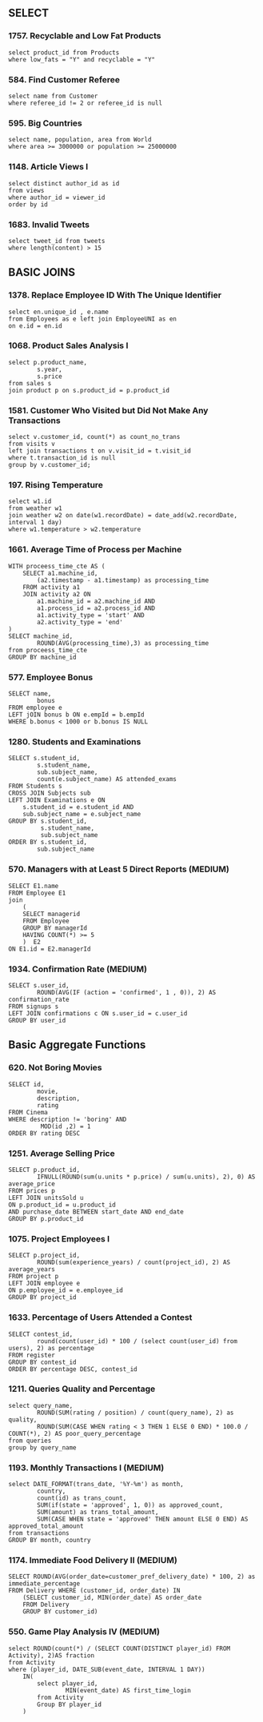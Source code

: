 ## SELECT

### 1757. Recyclable and Low Fat Products
```
select product_id from Products 
where low_fats = "Y" and recyclable = "Y"
```
### 584. Find Customer Referee
```
select name from Customer
where referee_id != 2 or referee_id is null
```

### 595. Big Countries
```
select name, population, area from World
where area >= 3000000 or population >= 25000000
```

### 1148. Article Views I
```
select distinct author_id as id
from views
where author_id = viewer_id 
order by id
```

### 1683. Invalid Tweets
```
select tweet_id from tweets
where length(content) > 15
```

## BASIC JOINS

### 1378. Replace Employee ID With The Unique Identifier
```
select en.unique_id , e.name 
from Employees as e left join EmployeeUNI as en
on e.id = en.id
```

### 1068. Product Sales Analysis I
```
select p.product_name, 
        s.year, 
        s.price 
from sales s
join product p on s.product_id = p.product_id
```

### 1581. Customer Who Visited but Did Not Make Any Transactions
```
select v.customer_id, count(*) as count_no_trans
from visits v 
left join transactions t on v.visit_id = t.visit_id 
where t.transaction_id is null 
group by v.customer_id; 
```

### 197. Rising Temperature
```
select w1.id 
from weather w1
join weather w2 on date(w1.recordDate) = date_add(w2.recordDate, interval 1 day)
where w1.temperature > w2.temperature
```

### 1661. Average Time of Process per Machine
```
WITH proceess_time_cte AS (
    SELECT a1.machine_id,
        (a2.timestamp - a1.timestamp) as processing_time
    FROM activity a1
    JOIN activity a2 ON 
        a1.machine_id = a2.machine_id AND 
        a1.process_id = a2.process_id AND
        a1.activity_type = 'start' AND
        a2.activity_type = 'end'
)
SELECT machine_id, 
        ROUND(AVG(processing_time),3) as processing_time
from proceess_time_cte
GROUP BY machine_id
```

### 577. Employee Bonus
```
SELECT name,
        bonus 
FROM employee e
LEFT jOIN bonus b ON e.empId = b.empId
WHERE b.bonus < 1000 or b.bonus IS NULL
```

### 1280. Students and Examinations
```
SELECT s.student_id,
        s.student_name,
        sub.subject_name, 
        count(e.subject_name) AS attended_exams
FROM Students s
CROSS JOIN Subjects sub
LEFT JOIN Examinations e ON 
    s.student_id = e.student_id AND
    sub.subject_name = e.subject_name
GROUP BY s.student_id, 
         s.student_name,
         sub.subject_name
ORDER BY s.student_id, 
        sub.subject_name
```

### 570. Managers with at Least 5 Direct Reports (MEDIUM)
```
SELECT E1.name 
FROM Employee E1
join
    (
    SELECT managerid
    FROM Employee 
    GROUP BY managerId
    HAVING COUNT(*) >= 5
    )  E2
ON E1.id = E2.managerId
```

### 1934. Confirmation Rate (MEDIUM)
```
SELECT s.user_id,
        ROUND(AVG(IF (action = 'confirmed', 1 , 0)), 2) AS confirmation_rate
FROM signups s
LEFT JOIN confirmations c ON s.user_id = c.user_id 
GROUP BY user_id
```

## Basic Aggregate Functions

### 620. Not Boring Movies
```
SELECT id, 
        movie, 
        description, 
        rating 
FROM Cinema 
WHERE description != 'boring' AND
         MOD(id ,2) = 1
ORDER BY rating DESC
```

### 1251. Average Selling Price
```
SELECT p.product_id,
        IFNULL(ROUND(sum(u.units * p.price) / sum(u.units), 2), 0) AS average_price
FROM prices p 
LEFT JOIN unitsSold u 
ON p.product_id = u.product_id
AND purchase_date BETWEEN start_date AND end_date
GROUP BY p.product_id
```

### 1075. Project Employees I
```
SELECT p.project_id, 
        ROUND(sum(experience_years) / count(project_id), 2) AS average_years
FROM project p
LEFT JOIN employee e
ON p.employee_id = e.employee_id
GROUP BY project_id
```

### 1633. Percentage of Users Attended a Contest
```
SELECT contest_id,
        round(count(user_id) * 100 / (select count(user_id) from users), 2) as percentage
FROM register 
GROUP BY contest_id
ORDER BY percentage DESC, contest_id 
```

### 1211. Queries Quality and Percentage
```
select query_name,
        ROUND(SUM(rating / position) / count(query_name), 2) as quality, 
        ROUND(SUM(CASE WHEN rating < 3 THEN 1 ELSE 0 END) * 100.0 / COUNT(*), 2) AS poor_query_percentage
from queries 
group by query_name
```
### 1193. Monthly Transactions I (MEDIUM)
```
select DATE_FORMAT(trans_date, '%Y-%m') as month, 
        country,
        count(id) as trans_count,
        SUM(if(state = 'approved', 1, 0)) as approved_count,
        SUM(amount) as trans_total_amount,
        SUM(CASE WHEN state = 'approved' THEN amount ELSE 0 END) AS approved_total_amount
from transactions
GROUP BY month, country 
```

### 1174. Immediate Food Delivery II (MEDIUM)
```
SELECT ROUND(AVG(order_date=customer_pref_delivery_date) * 100, 2) as immediate_percentage 
FROM Delivery WHERE (customer_id, order_date) IN 
    (SELECT customer_id, MIN(order_date) AS order_date
    FROM Delivery
    GROUP BY customer_id)
```

### 550. Game Play Analysis IV (MEDIUM)
```
select ROUND(count(*) / (SELECT COUNT(DISTINCT player_id) FROM Activity), 2)AS fraction
from Activity
where (player_id, DATE_SUB(event_date, INTERVAL 1 DAY))
    IN(
        select player_id, 
                MIN(event_date) AS first_time_login
        from Activity
        Group BY player_id
    )
```




